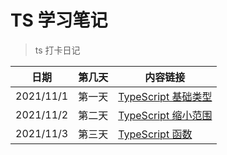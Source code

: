 # TS 学习笔记

> ts 打卡日记

| 日期      | 第几天 | 内容链接                               |
| --------- | ------ | -------------------------------------- |
| 2021/11/1 | 第一天 | [TypeScript 基础类型](./docs/note1.md) |
| 2021/11/2 | 第二天 | [TypeScript 缩小范围](./docs/note2.md) |
| 2021/11/3 | 第三天 | [TypeScript 函数](./docs/note3.md)     |
